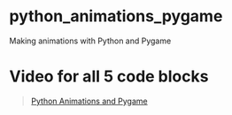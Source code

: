 # python_animations_pygame
Making animations with Python and Pygame

# Video for all 5 code blocks 

<blockquote class="imgur-embed-pub" lang="en" data-id="a/9KCJUvo"  ><a href="//imgur.com/a/9KCJUvo">Python Animations and Pygame</a></blockquote>


